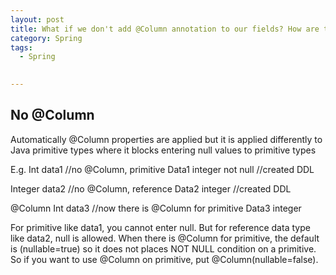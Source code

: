 ```yaml
---
layout: post
title: What if we don't add @Column annotation to our fields? How are they mapped then?
category: Spring 
tags:
  - Spring

  
---
```

## No @Column
Automatically @Column properties are applied but it is applied
differently to Java primitive types where it blocks entering null 
values to primitive types

E.g.
Int data1 //no @Column, primitive
Data1 integer not null //created DDL

Integer data2 //no @Column, reference
Data2 integer //created DDL

@Column
Int data3 //now there is @Column for primitive
Data3 integer

For primitive like data1, you cannot enter null. But for reference data type
like data2, null is allowed. When there is @Column for primitive, the 
default is (nullable=true) so it does not places NOT NULL condition on 
a primitive. So if you want to use @Column on primitive, put 
@Column(nullable=false).



